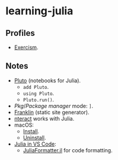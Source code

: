 # learning-julia

## Profiles

- [Exercism](https://exercism.org/profiles/joaopalmeiro).

## Notes

- [Pluto](https://github.com/fonsp/Pluto.jl) (notebooks for Julia).
  - `add Pluto`.
  - `using Pluto`.
  - `Pluto.run()`.
- _Pkg_/_Package manager_ mode: `]`.
- [Franklin](https://github.com/tlienart/Franklin.jl) (static site generator).
- [nteract](https://nteract.io/) works with Julia.
- macOS:
  - [Install](https://julialang.org/downloads/platform/#macos).
  - [Uninstall](https://julialang.org/downloads/platform/#uninstallation__2).
- [Julia in VS Code](https://www.julia-vscode.org/docs/dev/):
  - [JuliaFormatter.jl](https://github.com/domluna/JuliaFormatter.jl) for code formatting.
